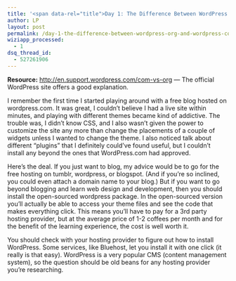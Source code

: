 ```yaml
---
title: '<span data-rel="title">Day 1: The Difference Between WordPress.org and WordPress.com</span>'
author: LP
layout: post
permalink: /day-1-the-difference-between-wordpress-org-and-wordpress-com/
wiziapp_processed:
  - 1
dsq_thread_id:
  - 527261906
---
```

<span data-rel="content">

<div class="resources">
  <strong>Resource:</strong> <a href="http://en.support.wordpress.com/com-vs-org/">http://en.support.wordpress.com/com-vs-org</a> &#8212; The official WordPress site offers a good explanation.
</div>

<p>
  I remember the first time I started playing around with a free blog hosted on wordpress.com. It was great, I couldn&#8217;t believe I had a live site within minutes, and playing with different themes became kind of addictive. The trouble was, I didn&#8217;t know CSS, and I also wasn&#8217;t given the power to customize the site any more than change the placements of a couple of widgets unless I wanted to change the theme. I also noticed talk about different &#8220;plugins&#8221; that I definitely could&#8217;ve found useful, but I couldn&#8217;t install any beyond the ones that WordPress.com had approved.
</p>

<div class="steps">
  Here&#8217;s the deal. If you just want to blog, my advice would be to go for the free hosting on tumblr, wordpress, or blogspot. (And if you&#8217;re so inclined, you could even attach a domain name to your blog.) But if you want to go beyond blogging and learn web design and development, then you should install the open-sourced wordpress package. In the open-sourced version you&#8217;ll actually be able to access your theme files and see the code that makes everything click. This means you&#8217;ll have to pay for a 3rd party hosting provider, but at the average price of 1-2 coffees per month and for the benefit of the learning experience, the cost is well worth it.
</div>

<p>
  You should check with your hosting provider to figure out how to install WordPress. Some services, like Bluehost, let you install it with one click (it really is that easy). WordPress is a very popular CMS (content management system), so the question should be old beans for any hosting provider you&#8217;re researching.
</p></span>